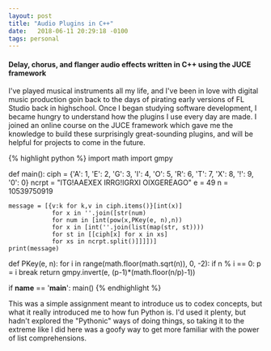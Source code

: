 ```yaml
---
layout: post
title: "Audio Plugins in C++"
date:   2018-06-11 20:29:18 -0100
tags: personal
---
```


#### Delay, chorus, and flanger audio effects written in C++ using the JUCE framework

I've played musical instruments all my life, and I've been in love with digital music production
goin back to the days of pirating early versions of FL Studio back in highschool. Once I began studying
software development, I became hungry to understand how the plugins I use every day are made. I joined an
online course on the JUCE framework which gave me the knowledge to build these surprisingly great-sounding
plugins, and will be helpful for projects to come in the future.




{% highlight python %}
import math
import gmpy

def main():
    ciph = {'A': 1, 'E': 2, 'G': 3, 'I': 4, 'O': 5,
    		'R': 6, 'T': 7, 'X': 8, '!': 9, '0': 0}
    ncrpt = "ITG!AAEXEX IRRG!IGRXI OIXGEREAGO"
    e = 49
    n = 10539750919

    message = [{v:k for k,v in ciph.items()}[int(x)] 
	    		for x in ''.join([str(num) 
	    		for num in [int(pow(x,PKey(e, n),n)) 
	    		for x in [int(''.join(list(map(str, st)))) 
	    		for st in [[ciph[x] for x in xs] 
	    		for xs in ncrpt.split()]]]])]
    print(message)

def PKey(e, n):
    for i in range(math.floor(math.sqrt(n)), 0, -2):
        if n % i == 0:
            p = i
            break
    return gmpy.invert(e, (p-1)*(math.floor(n/p)-1))

if __name__ == '__main__':
    main()
{% endhighlight %}

This was a simple assignment meant to introduce us to codex concepts, but what it really introduced me to how fun Python is. I'd used it plenty, but
hadn't explored the "Pythonic" ways of doing things, so taking it to the extreme like I did here was a goofy way to get more familiar with the power
of list comprehensions.